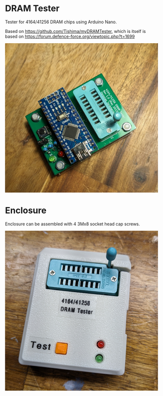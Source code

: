 # DRAM Tester

Tester for 4164/41256 DRAM chips using Arduino Nano.

Based on https://github.com/Tishima/myDRAMTester, which is itself is based on https://forum.defence-force.org/viewtopic.php?t=1699

![Photo of the assembled board on the wooden desk](pic/tester.jpg)

# Enclosure

Enclosure can be assembled with 4 3Mx8 socket head cap screws.

![Photo of the enclosure on the wooden desk](pic/tester-case.jpg)